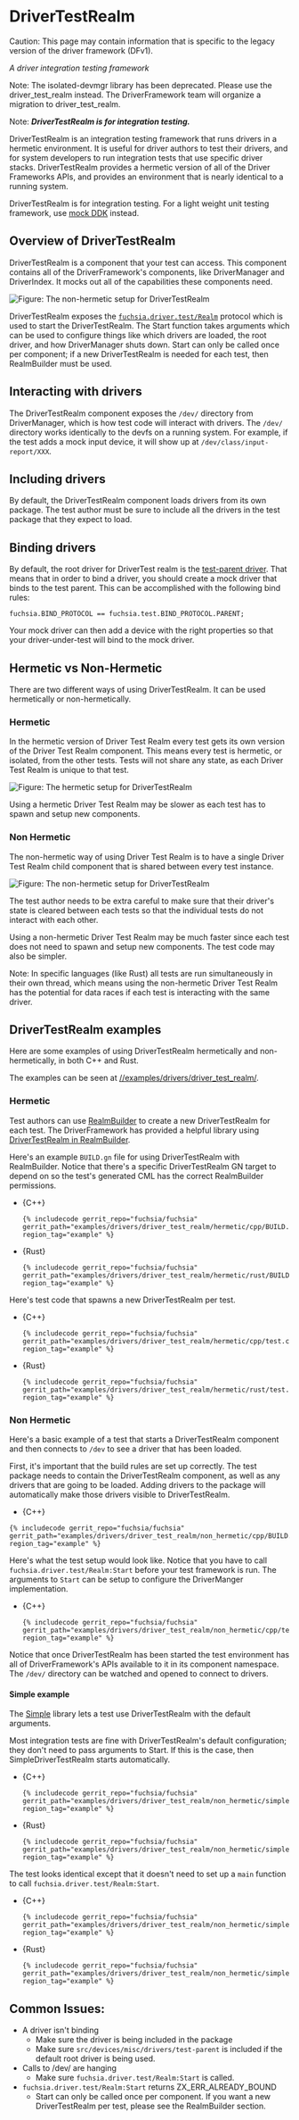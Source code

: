 # DriverTestRealm

Caution: This page may contain information that is specific to the legacy
version of the driver framework (DFv1).

*A driver integration testing framework*

Note: The isolated-devmgr library has been deprecated. Please use the driver_test_realm
instead. The DriverFramework team will organize a migration to driver_test_realm.

Note: ***DriverTestRealm is for integration testing.***

DriverTestRealm is an integration testing framework that runs drivers in a
hermetic environment. It is useful for driver authors to test their drivers, and
for system developers to run integration tests that use specific driver stacks.
DriverTestRealm provides a hermetic version of all of the Driver Frameworks
APIs, and provides an environment that is nearly identical to a running system.

DriverTestRealm is for integration testing. For a light weight unit testing
framework, use
[mock DDK](development/drivers/testing/mock_ddk.md) instead.

## Overview of DriverTestRealm

DriverTestRealm is a component that your test can access. This
component contains all of the DriverFramework's components, like DriverManager
and DriverIndex. It mocks out all of the capabilities these components need.

![Figure: The non-hermetic setup for DriverTestRealm](images/driver_test_realm.png)

DriverTestRealm exposes the
[`fuchsia.driver.test/Realm`](/sdk/fidl/fuchsia.driver.test/realm.fidl) protocol
which is used to start the DriverTestRealm. The Start function takes arguments
which can be used to configure things like which drivers are loaded, the root
driver, and how DriverManager shuts down. Start can only be called once per
component; if a new DriverTestRealm is needed for each test, then RealmBuilder
must be used.

## Interacting with drivers

The DriverTestRealm component exposes the `/dev/` directory from DriverManager,
which is how test code will interact with drivers. The `/dev/` directory works
identically to the devfs on a running system. For example, if the test adds a
mock input device, it will show up at `/dev/class/input-report/XXX`.

## Including drivers

By default, the DriverTestRealm component loads drivers from its own package. The test
author must be sure to include all the drivers in the test package that they
expect to load.

## Binding drivers

By default, the root driver for DriverTest realm is the
[test-parent driver](/src/devices/misc/drivers/test-parent). That means that
in order to bind a driver, you should create a mock driver that binds to
the test parent. This can be
accomplished with the following bind rules:

```
fuchsia.BIND_PROTOCOL == fuchsia.test.BIND_PROTOCOL.PARENT;
```

Your mock driver can then add a device with the right properties so that
your driver-under-test will bind to the mock driver.

## Hermetic vs Non-Hermetic

There are two different ways of using DriverTestRealm. It can be used
hermetically or non-hermetically.

### Hermetic

In the hermetic version of Driver Test Realm every test gets its
own version of the Driver Test Realm component. This means every test is
hermetic, or isolated, from the other tests. Tests will not share any
state, as each Driver Test Realm is unique to that test.

![Figure: The hermetic setup for DriverTestRealm](images/driver_test_realm_hermetic.png)

Using a hermetic Driver Test Realm may be slower as each test has to
spawn and setup new components.

### Non Hermetic

The non-hermetic way of using Driver Test Realm is to have a single Driver
Test Realm child component that is shared between every test instance.

![Figure: The non-hermetic setup for DriverTestRealm](images/driver_test_realm_nonhermetic.png)

The test author needs to be extra careful to make sure that their driver's
state is cleared between each tests so that the individual tests do not
interact with each other.

Using a non-hermetic Driver Test Realm may be much faster since each test
does not need to spawn and setup new components. The test code may also
be simpler.

Note: In specific languages (like Rust) all tests are run simultaneously in
their own thread, which means using the non-hermetic Driver Test Realm
has the potential for data races if each test is interacting with the same
driver.

## DriverTestRealm examples

Here are some examples of using DriverTestRealm hermetically and non-hermetically,
in both C++ and Rust.

The examples can be seen at [//examples/drivers/driver_test_realm/](/examples/drivers/driver_test_realm).

### Hermetic

Test authors can use
[RealmBuilder](development/testing/components/realm_builder.md) to create a new DriverTestRealm for each test.
The DriverFramework has provided a helpful library using
[DriverTestRealm in RealmBuilder](/sdk/lib/driver_test_realm/realm_builder).

Here's an example `BUILD.gn` file for using DriverTestRealm with RealmBuilder.
Notice that there's a specific DriverTestRealm GN target to depend on so the
test's generated CML has the correct RealmBuilder permissions.

* {C++}

  ```
  {% includecode gerrit_repo="fuchsia/fuchsia" gerrit_path="examples/drivers/driver_test_realm/hermetic/cpp/BUILD.gn" region_tag="example" %}
  ```

* {Rust}

  ```
  {% includecode gerrit_repo="fuchsia/fuchsia" gerrit_path="examples/drivers/driver_test_realm/hermetic/rust/BUILD.gn" region_tag="example" %}
  ```

Here's test code that spawns a new DriverTestRealm per test.

* {C++}

  ```
  {% includecode gerrit_repo="fuchsia/fuchsia" gerrit_path="examples/drivers/driver_test_realm/hermetic/cpp/test.cc" region_tag="example" %}
  ```

* {Rust}

  ```
  {% includecode gerrit_repo="fuchsia/fuchsia" gerrit_path="examples/drivers/driver_test_realm/hermetic/rust/test.rs" region_tag="example" %}
  ```

### Non Hermetic

Here's a basic example of a test that starts a DriverTestRealm component and then connects
to `/dev` to see a driver that has been loaded.

First, it's important that the build rules are set up correctly. The test package
needs to contain the DriverTestRealm component, as well as any drivers that
are going to be loaded. Adding drivers to the package will automatically make those
drivers visible to DriverTestRealm.

* {C++}

```
{% includecode gerrit_repo="fuchsia/fuchsia" gerrit_path="examples/drivers/driver_test_realm/non_hermetic/cpp/BUILD.gn" region_tag="example" %}
```

Here's what the test setup would look like. Notice that you have to call
`fuchsia.driver.test/Realm:Start` before your test framework is run. The
arguments to `Start` can be setup to configure the DriverManger implementation.

* {C++}

  ```
  {% includecode gerrit_repo="fuchsia/fuchsia" gerrit_path="examples/drivers/driver_test_realm/non_hermetic/cpp/test.cc" region_tag="example" %}
  ```

Notice that once DriverTestRealm has been started the test environment has
all of DriverFramework's APIs available to it in its component namespace.
The `/dev/` directory can be watched and opened to connect to drivers.

#### Simple example

The [Simple](/sdk/lib/driver_test_realm/simple) library lets
a test use DriverTestRealm with the default arguments.

Most integration tests are fine with DriverTestRealm's default configuration;
they don't need to pass arguments to Start. If this is the case, then
SimpleDriverTestRealm starts automatically.

* {C++}

  ```
  {% includecode gerrit_repo="fuchsia/fuchsia" gerrit_path="examples/drivers/driver_test_realm/non_hermetic/simple/cpp/BUILD.gn" region_tag="example" %}
  ```

* {Rust}

  ```
  {% includecode gerrit_repo="fuchsia/fuchsia" gerrit_path="examples/drivers/driver_test_realm/non_hermetic/simple/rust/BUILD.gn" region_tag="example" %}

The test looks identical except that it doesn't need to set up a `main` function
to call `fuchsia.driver.test/Realm:Start`.

* {C++}

  ```
  {% includecode gerrit_repo="fuchsia/fuchsia" gerrit_path="examples/drivers/driver_test_realm/non_hermetic/simple/cpp/test.cc" region_tag="example" %}
  ```

* {Rust}

  ```
  {% includecode gerrit_repo="fuchsia/fuchsia" gerrit_path="examples/drivers/driver_test_realm/non_hermetic/simple/rust/test.rs" region_tag="example" %}
  ```


## Common Issues:

* A driver isn't binding
  * Make sure the driver is being included in the package
  * Make sure `src/devices/misc/drivers/test-parent` is included if the default root driver is being used.
* Calls to /dev/ are hanging
  * Make sure `fuchsia.driver.test/Realm:Start` is called.
* `fuchsia.driver.test/Realm:Start` returns ZX_ERR_ALREADY_BOUND
  * Start can only be called once per component. If you want a new DriverTestRealm per test, please see the RealmBuilder section.
